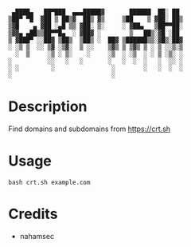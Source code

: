 
```

 ▄████▄   ██▀███  ▄▄▄█████▓       ██████  ██░ ██ 
▒██▀ ▀█  ▓██ ▒ ██▒▓  ██▒ ▓▒     ▒██    ▒ ▓██░ ██▒
▒▓█    ▄ ▓██ ░▄█ ▒▒ ▓██░ ▒░     ░ ▓██▄   ▒██▀▀██░
▒▓▓▄ ▄██▒▒██▀▀█▄  ░ ▓██▓ ░        ▒   ██▒░▓█ ░██ 
▒ ▓███▀ ░░██▓ ▒██▒  ▒██▒ ░  ██▓ ▒██████▒▒░▓█▒░██▓
░ ░▒ ▒  ░░ ▒▓ ░▒▓░  ▒ ░░    ▒▓▒ ▒ ▒▓▒ ▒ ░ ▒ ░░▒░▒
  ░  ▒     ░▒ ░ ▒░    ░     ░▒  ░ ░▒  ░ ░ ▒ ░▒░ ░
░          ░░   ░   ░       ░   ░  ░  ░   ░  ░░ ░
░ ░         ░                ░        ░   ░  ░  ░
░                            ░                
```

# Description

Find domains and subdomains from https://crt.sh

# Usage
```
bash crt.sh example.com
```
  
# Credits
- nahamsec
